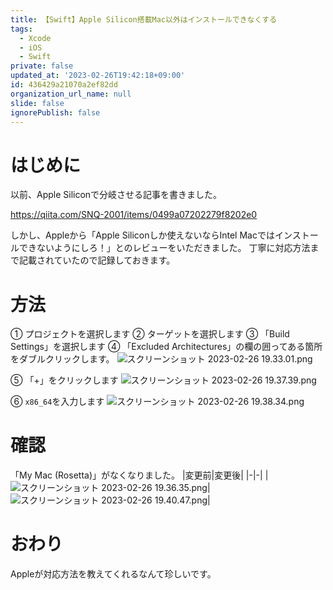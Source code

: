 ```yaml
---
title: 【Swift】Apple Silicon搭載Mac以外はインストールできなくする
tags:
  - Xcode
  - iOS
  - Swift
private: false
updated_at: '2023-02-26T19:42:18+09:00'
id: 436429a21070a2ef82dd
organization_url_name: null
slide: false
ignorePublish: false
---
```

# はじめに
以前、Apple Siliconで分岐させる記事を書きました。

https://qiita.com/SNQ-2001/items/0499a07202279f8202e0

しかし、Appleから「Apple Siliconしか使えないならIntel Macではインストールできないようにしろ！」とのレビューをいただきました。
丁寧に対応方法まで記載されていたので記録しておきます。

# 方法
① プロジェクトを選択します
② ターゲットを選択します
③ 「Build Settings」を選択します
④ 「Excluded Architectures」の欄の囲ってある箇所をダブルクリックします。
![スクリーンショット 2023-02-26 19.33.01.png](https://qiita-image-store.s3.ap-northeast-1.amazonaws.com/0/1745371/b7570b71-2728-bdc6-c020-cfe516abdaea.png)

⑤ 「+」をクリックします
![スクリーンショット 2023-02-26 19.37.39.png](https://qiita-image-store.s3.ap-northeast-1.amazonaws.com/0/1745371/0ac0ed18-5fe4-275e-f343-dc7ad0fc6a35.png)

⑥ `x86_64`を入力します
![スクリーンショット 2023-02-26 19.38.34.png](https://qiita-image-store.s3.ap-northeast-1.amazonaws.com/0/1745371/209ec634-780a-c733-9fdf-564bf94d3b19.png)

# 確認
「My Mac (Rosetta)」がなくなりました。
|変更前|変更後|
|-|-|
|![スクリーンショット 2023-02-26 19.36.35.png](https://qiita-image-store.s3.ap-northeast-1.amazonaws.com/0/1745371/f96fdf72-9349-e9ab-1a45-1b75dc96fffc.png)|![スクリーンショット 2023-02-26 19.40.47.png](https://qiita-image-store.s3.ap-northeast-1.amazonaws.com/0/1745371/6b038817-4697-a5c4-ed76-a43c9bc8039b.png)|

# おわり
Appleが対応方法を教えてくれるなんて珍しいです。
